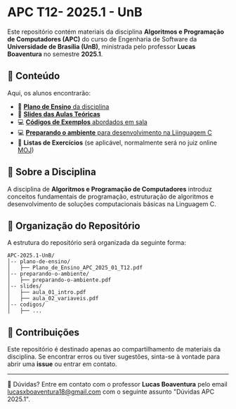 # APC T12- 2025.1 - UnB

Este repositório contém materiais da disciplina **Algoritmos e Programação de Computadores (APC)** do curso de Engenharia de Software da **Universidade de Brasília (UnB)**, ministrada pelo professor **Lucas Boaventura** no semestre **2025.1**.

## 📌 Conteúdo

Aqui, os alunos encontrarão:

- 📑 [**Plano de Ensino** da disciplina](./plano-de-ensino/Plano_de_Ensino_APC_2025_01_T12.pdf)
- 📂 [**Slides das Aulas Teóricas**](./slides/)
- 💻 [**Códigos de Exemplos** abordados em sala](./codigos/)
- 💻 [**Preparando o ambiente** para desenvolvimento na Liinguagem C](./preparando-o-ambiente/preparando-o-ambiente.md)
- 📝 **Listas de Exercícios** (se aplicável, normalmente será no juiz online [MOJ](https://moj.naquadah.com.br/))

## 📜 Sobre a Disciplina

A disciplina de **Algoritmos e Programação de Computadores** introduz conceitos fundamentais de programação, estruturação de algoritmos e desenvolvimento de soluções computacionais básicas na Linguagem C.

## 📂 Organização do Repositório

A estrutura do repositório será organizada da seguinte forma:
```
APC-2025.1-UnB/
│-- plano-de-ensino/
│   ├── Plano_de_Ensino_APC_2025_01_T12.pdf
│-- preparando-o-ambiente/
│   ├── preparando-o-ambiente.pdf
│-- slides/
│   ├── aula_01_intro.pdf
│   ├── aula_02_variaveis.pdf
│-- codigos/
│   ├── ...
```

## 📢 Contribuições

Este repositório é destinado apenas ao compartilhamento de materiais da disciplina. Se encontrar erros ou tiver sugestões, sinta-se à vontade para abrir uma **issue** ou entrar em contato.

---
📧 Dúvidas? Entre em contato com o professor **Lucas Boaventura** pelo email lucasxboaventura18@gmail.com com o seguinte assunto "Dúvidas APC 2025.1".

